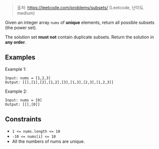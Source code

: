 > 출처: https://leetcode.com/problems/subsets/ (Leetcode, 난이도 medium)

Given an integer array `nums` of **unique** elements, return all possible subsets (the power set).

The solution set **must not** contain duplicate subsets. Return the solution in **any order**.

## Examples

Example 1:

```
Input: nums = [1,2,3]
Output: [[],[1],[2],[1,2],[3],[1,3],[2,3],[1,2,3]]
```

Example 2:

```
Input: nums = [0]
Output: [[],[0]]
```

## Constraints

- `1 <= nums.length <= 10`
- `-10 <= nums[i] <= 10`
- All the numbers of nums are unique.
